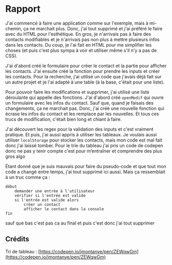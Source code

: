 # Rapport

J'ai commencé à faire une application comme sur l'exemple, mais à mi-chemin, ça ne marchait plus. Donc, j'ai tout supprimé et j'ai préféré le faire avec du HTML pour l'esthétique. En gros, je n'arrivais pas à faire des contacts modifiables et je n'arrivais pas non plus à mettre plusieurs infos dans les contacts. Du coup, je l'ai fait en HTML pour me simplifier les choses (et puis c'est plus sympa à voir et utiliser même s'il n'y a pas de CSS).

J'ai d'abord créé le formulaire pour créer le contact et la partie pour afficher les contacts. J'ai ensuite créé la fonction pour prendre les inputs et créer les contacts. Pour la recherche, j'ai utilisé un code que j'avais déjà fait sur un autre projet et je l'ai adapté à une table (à la base, c'était pour une liste).

Pour pouvoir faire les modifications et supprimer, j'ai utilisé une liste déroulante qui appelle des fonctions. J'ai d'abord créé `openModif` qui ouvre un formulaire avec les infos du contact. Sauf que, quand je faisais des changements, ça ne marchait pas. Donc, j'ai créé une nouvelle fonction qui écrase les infos du contact et les remplace par les nouvelles. Et tous ces trucs de modification, c'était bien long et chiant à faire.

J'ai découvert les regex pour la validation des inputs et c'est vraiment pratique. Et puis, j'ai aussi appris à utiliser les tableaux. Je voulais aussi utiliser `localStorage` pour stocker les contacts, mais mon code est mal fait donc j'ai laissé tomber.
Pour le trie du tableau j'ai pris un code de codepen donc ne pas y tenir compte c'est pour m’entraîner et comprendre des plus gros algo

Étant donné que je suis mauvais pour faire du pseudo-code et que tout mon code a changé entre temps, j'ai tout supprimé ici aussi. Mais ça ressemblait à un truc comme ça :
```
début
    demander une entrée à l'utilisateur
    vérifier si l'entrée est valide
    si l'entrée est valide alors
        créer un contact
        afficher le contact dans la console
fin
```
sauf que bas c'est pas ca au final et puis c'est donc j'ai tout supprimer

## Crédits

Tri de tableau : [https://codepen.io/jmontanye/pen/ZEWqwGm](https://codepen.io/jmontanye/pen/ZEWqwGm)
